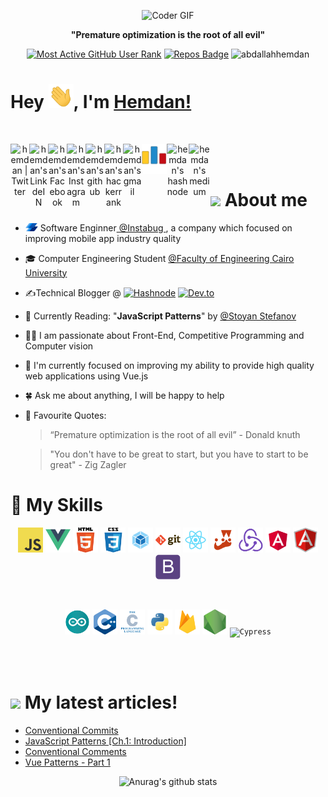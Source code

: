 <p align="center">

  <img src="https://media.giphy.com/media/SWoSkN6DxTszqIKEqv/giphy.gif" alt="Coder GIF" width="500" height="400">
  
</p>

<div align="center">

**"Premature optimization is the root of all evil"**

<!--[![Years Badge](https://badges.pufler.dev/years/AbdallahHemdan)](https://badges.pufler.dev)-->
[![Most Active GitHub User Rank](https://en4ykswhoyisq3x.m.pipedream.net)](https://commits.top/egypt.html)
[![Repos Badge](https://badges.pufler.dev/repos/AbdallahHemdan)](https://badges.pufler.dev)
<img src="https://komarev.com/ghpvc/?username=abdallahhemdan&label=Profile%20views&color=0e75b6&style=flat" alt="abdallahhemdan" />


</div>

# Hey <img src="https://github.com/AbdallahHemdan/AbdallahHemdan/blob/master/wave.gif" width="40px">, I'm [Hemdan!](https://www.linkedin.com/in/abdallah-a-hemdan/) 

<br/>

<div align="center">

<a href="https://twitter.com/AbdallahHemda17"><img align="left" alt="hemdan | Twitter" width="30px" src="https://image.flaticon.com/icons/svg/2111/2111703.svg" draggable="false" /></a>

<a href="https://www.linkedin.com/in/abdallah-a-hemdan/"><img align="left" alt="hemdan's LinkdeIN" width="30px" src="https://image.flaticon.com/icons/svg/2111/2111465.svg" draggable="false" /></a>

<a href="https://www.facebook.com/AbdallahHemdan99">
  <img align="left" alt="hemdan's Facebook" width="30px" src="https://image.flaticon.com/icons/svg/2111/2111342.svg" draggable="false" />
</a>

<a href="https://www.instagram.com/abdallah__hemdan/">
  <img align="left" alt="hemdan's Instagram" width="30px" src="https://image.flaticon.com/icons/svg/2111/2111421.svg" draggable="false" /></a>
  
<a href="https://github.com/AbdallahHemdan">
  <img align="left" alt="hemdan's github" width="30px" src="https://image.flaticon.com/icons/svg/2111/2111432.svg" draggable="false" />
</a>
<a href="https://www.hackerrank.com/Hemdan?hr_r=1">
  <img align="left" alt="hemdan's hackerrank" width="30px" src="https://assets.brandfolder.com/y9ol94wb/v/331198/view@2x.png?v=1591971279" draggable="false" />
</a>
<a href="mailto:abdallah.ahmed.hemdan@gmail.com">
  <img align="left" alt="hemdan's gmail" width="30px" src="https://image.flaticon.com/icons/svg/732/732200.svg" draggable="false" />
</a>


<a href="https://codeforces.com/profile/AbdallahHemdan">
  <img align="left" alt="hemdan's codeforces" width="40px" src="https://github.com/AbdallahHemdan/AbdallahHemdan/blob/master/codeforces.png" draggable="false" />
</a>



<a href="https://hemdan.hashnode.dev/">
  <img align="left" alt="hemdan's hashnode" width="35px" src="https://seeklogo.com/images/H/hashnode-logo-B114767E70-seeklogo.com.png" draggable="false" />
</a>


<a href="https://a-hemdan.medium.com">
  <img align="left" alt="hemdan's medium" width="35px" src="https://cdn.iconscout.com/icon/free/png-512/medium-47-433328.png" draggable="false" />
</a>

</div>

<br />
<br />

# <img src="https://media.giphy.com/media/VgCDAzcKvsR6OM0uWg/giphy.gif" width="50" draggable="false" > About me

- <img src="https://github.com/AbdallahHemdan/AbdallahHemdan/blob/master/Instabug-Logomark_color.png" width="20" draggable="false"> Software Enginner<a href="https://instabug.com/"> @Instabug </a>, a company which focused on improving mobile app industry quality

- 🎓 Computer Engineering Student  <a href="http://eng.cu.edu.eg/ar/">@Faculty of Engineering Cairo University</a>

- ✍️Technical Blogger @ <a href="https://hashnode.com/@Hemdan" target="_blank"><img alt="Hashnode" src="https://img.shields.io/badge/-Hashnode-2962FF?logo=hashnode&style=flat-square" /></a>
</a><a href="https://a-hemdan.medium.com" target="_blank"><img alt="Dev.to" src="https://img.shields.io/badge/-Medium-0A0A0A?&style=flat-square&logo=medium&logoColor=white" /></a>

- 📖 Currently Reading: "**JavaScript Patterns**" by [@Stoyan Stefanov](https://blog.stoyanstefanov.com/)

- 🏃‍♂️ I am passionate about Front-End, Competitive Programming and Computer vision

- 🚧 I'm currently focused on improving my ability to provide high quality web applications using Vue.js

- 🍀 Ask me about anything, I will be happy to help

- 💬 Favourite Quotes: 

  > “Premature optimization is the root of all evil” - Donald knuth

  > "You don't have to be great to start, but you have to start to be great"  - Zig Zagler


# 🧰 My Skills

<div align="center">

<code><img height="40" src="https://raw.githubusercontent.com/github/explore/80688e429a7d4ef2fca1e82350fe8e3517d3494d/topics/javascript/javascript.png"></code>
<code><img height="40" src="https://raw.githubusercontent.com/github/explore/80688e429a7d4ef2fca1e82350fe8e3517d3494d/topics/vue/vue.png"></code>
<code><img height="40" src="https://raw.githubusercontent.com/github/explore/80688e429a7d4ef2fca1e82350fe8e3517d3494d/topics/html/html.png"></code>
<code><img height="40" src="https://raw.githubusercontent.com/github/explore/80688e429a7d4ef2fca1e82350fe8e3517d3494d/topics/css/css.png"></code>
<code><img height="40" src="https://raw.githubusercontent.com/github/explore/80688e429a7d4ef2fca1e82350fe8e3517d3494d/topics/webpack/webpack.png"></code>
<code><img height="40" src="https://raw.githubusercontent.com/github/explore/80688e429a7d4ef2fca1e82350fe8e3517d3494d/topics/git/git.png"></code>
<code><img height="40" src="https://raw.githubusercontent.com/github/explore/80688e429a7d4ef2fca1e82350fe8e3517d3494d/topics/react/react.png"></code>
<code><img height="40" src="https://raw.githubusercontent.com/vscode-icons/vscode-icons/master/icons/file_type_jest.svg?sanitize=true"></code>
<code><img height="40" src="https://raw.githubusercontent.com/github/explore/80688e429a7d4ef2fca1e82350fe8e3517d3494d/topics/redux/redux.png"></code>
<code><img height="40" src="https://raw.githubusercontent.com/github/explore/80688e429a7d4ef2fca1e82350fe8e3517d3494d/topics/angular/angular.png"></code>
<img src="https://raw.githubusercontent.com/devicons/devicon/master/icons/angularjs/angularjs-original.svg" alt="angular-js" width="40" height="40" />
<img src="https://raw.githubusercontent.com/devicons/devicon/master/icons/bootstrap/bootstrap-plain.svg" alt="bootstrap" width="40" height="40" />

<br />

<code><img height="40" src="https://raw.githubusercontent.com/github/explore/80688e429a7d4ef2fca1e82350fe8e3517d3494d/topics/arduino/arduino.png"></code>
<code><img height="40" src="https://raw.githubusercontent.com/github/explore/80688e429a7d4ef2fca1e82350fe8e3517d3494d/topics/cpp/cpp.png"></code>
<code><img height="40" src="https://raw.githubusercontent.com/github/explore/80688e429a7d4ef2fca1e82350fe8e3517d3494d/topics/c/c.png"></code>
<code><img height="40" src="https://raw.githubusercontent.com/github/explore/80688e429a7d4ef2fca1e82350fe8e3517d3494d/topics/python/python.png"></code>
<code><img height="40" src="https://raw.githubusercontent.com/github/explore/80688e429a7d4ef2fca1e82350fe8e3517d3494d/topics/firebase/firebase.png"></code>
<code><img height="40" src="https://raw.githubusercontent.com/github/explore/80688e429a7d4ef2fca1e82350fe8e3517d3494d/topics/nodejs/nodejs.png"></code>
<code><img height="40" src="https://iconape.com/wp-content/files/gj/370774/svg/370774.svg" title="Cypress"></code>


</div>

<br /><br />

# <img src="https://media.giphy.com/media/WUlplcMpOCEmTGBtBW/giphy.gif" width="50"> My latest articles!
<!-- BLOG:START -->
- [Conventional Commits](https://hemdan.hashnode.dev/conventional-commits)
- [JavaScript Patterns [Ch.1: Introduction]](https://hemdan.hashnode.dev/javascript-patterns-ch1-introduction)
- [Conventional Comments](https://hemdan.hashnode.dev/conventional-comments)
- [Vue Patterns - Part 1](https://hemdan.hashnode.dev/vue-patterns-part-1)

<!-- BLOG:END -->

<div align="center">

![Anurag's github stats](https://github-readme-stats.vercel.app/api?username=AbdallahHemdan&show_icons=true&theme=radical)
  
</div>
